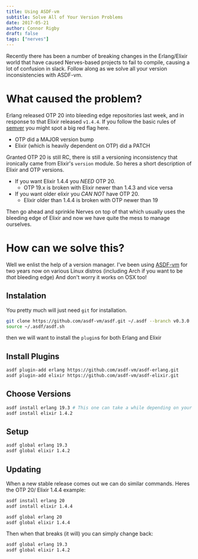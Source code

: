 ```yaml
---
title: Using ASDF-vm
subtitle: Solve All of Your Version Problems
date: 2017-05-21
author: Connor Rigby
draft: false
tags: ["nerves"]
---
```


Recently there has been a number of breaking changes in the Erlang/Elixir world that have caused Nerves-based projects to fail to compile, causing a lot of confusion in slack. Follow along as we solve all your version inconsistencies with ASDF-vm.

<!--more-->

# What caused the problem?
Erlang released OTP 20 into bleeding edge repositories last week, and in response to that Elixir released `v1.4.4`. If you follow the basic rules of [semver](http://semver.org/) you might spot a big red flag here.

* OTP did a MAJOR version bump
* Elixir (which is heavily dependent on OTP) did a PATCH

Granted OTP 20 is still RC, there is still a versioning inconsistency that ironically came from Elixir's `version` module.
So heres a short description of Elixir and OTP versions.

* If you want Elixir 1.4.4 you _*NEED*_ OTP 20.
  * OTP 19.x is broken with Elixir newer than 1.4.3 and vice versa
* If you want older elixir you _*CAN NOT*_ have OTP 20.
  * Elixir older than 1.4.4 is broken with OTP newer than 19

Then go ahead and sprinkle Nerves on top of that which usually uses the bleeding edge of Elixir and now we have quite the mess to manage ourselves.


# How can we solve this?
Well we enlist the help of a version manager. I've been using [ASDF-vm](https://github.com/asdf-vm/asdf) for two years now on various Linux distros (including Arch if you want to be _that_ bleeding edge) And don't worry it works on OSX too!

## Instalation
You pretty much will just need `git` for installation.
``` bash
git clone https://github.com/asdf-vm/asdf.git ~/.asdf --branch v0.3.0
source ~/.asdf/asdf.sh
```

then we will want to install the `plugin`s for both Erlang and Elixir

## Install Plugins
``` bash
asdf plugin-add erlang https://github.com/asdf-vm/asdf-erlang.git
asdf plugin-add elixir https://github.com/asdf-vm/asdf-elixir.git
```

## Choose Versions
``` bash
asdf install erlang 19.3 # This one can take a while depending on your machine
asdf install elixir 1.4.2
```

## Setup
``` bash
asdf global erlang 19.3
asdf global elixir 1.4.2
```

## Updating
When a new stable release comes out we can do similar commands. Heres the OTP 20/ Elixir 1.4.4 example:
``` bash
asdf install erlang 20
asdf install elixir 1.4.4

asdf global erlang 20
asdf global elixir 1.4.4
```

Then when that breaks (it will) you can simply change back:
``` bash
asdf global erlang 19.3
asdf global elixir 1.4.2
```
